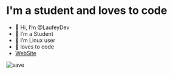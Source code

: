 # I'm a student and loves to code
- 👋 Hi, I’m @LaufeyDev
- 👀 I’m a Student
- 🌱 I’m Linux user
- 💞️ loves to code
- [WebSite](https://laufey.is-a.dev/)

![save](https://user-images.githubusercontent.com/94543623/142214288-33bd3a1f-83f4-43e6-8259-a79252b97a1f.gif)

